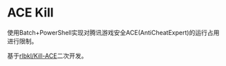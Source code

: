 # ACE Kill

使用Batch+PowerShell实现对腾讯游戏安全ACE(AntiCheatExpert)的运行占用进行限制。

基于[rlbkl/Kill-ACE](https://github.com/rlbkl/Kill-ACE)二次开发。
